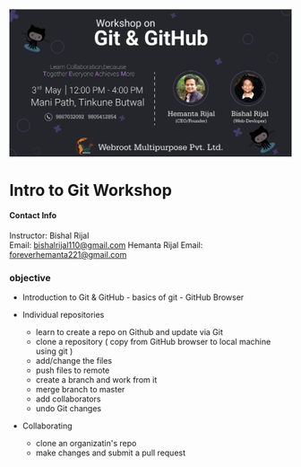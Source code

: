 ![banner](images/banner.jpg)

# Intro to Git Workshop

#### Contact Info
Instructor: 
Bishal Rijal  
Email:   bishalrijal110@gmail.com 
Hemanta Rijal
Email: foreverhemanta221@gmail.com

### objective 

* Introduction to Git & GitHub
      - basics of git
      - GitHub Browser
    
* Individual repositories
    - learn to create a repo on Github and update via Git
    - clone a repository ( copy from GitHub browser to local machine using git )
    - add/change the files 
    - push files to remote 
    - create a branch and work from it 
    - merge branch to master 
    - add collaborators     
    - undo Git changes 

* Collaborating 
  - clone an organizatin's repo
  - make changes and submit a pull request
